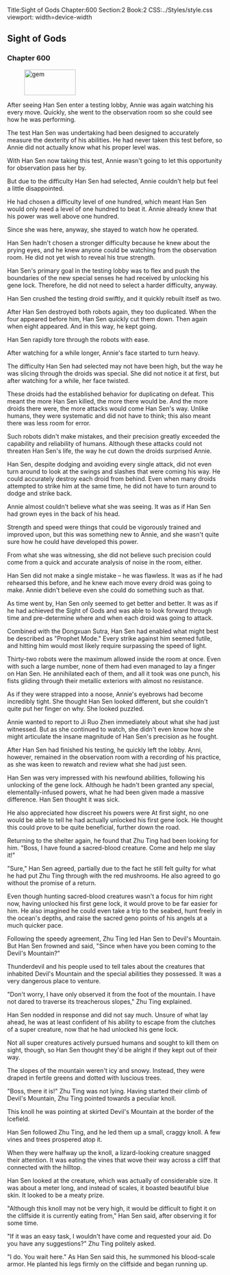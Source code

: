 Title:Sight of Gods 
Chapter:600 
Section:2 
Book:2 
CSS:../Styles/style.css 
viewport: width=device-width
  
## Sight of Gods
### Chapter 600 
<figure>
	<img src="../Images/gem.gif" alt="gem" id="gem" width="120" height="60" />
</figure>
  

  
  After seeing Han Sen enter a testing lobby, Annie was again watching his every move. Quickly, she went to the observation room so she could see how he was performing.

The test Han Sen was undertaking had been designed to accurately measure the dexterity of his abilities. He had never taken this test before, so Annie did not actually know what his proper level was.

With Han Sen now taking this test, Annie wasn't going to let this opportunity for observation pass her by.

But due to the difficulty Han Sen had selected, Annie couldn't help but feel a little disappointed.

He had chosen a difficulty level of one hundred, which meant Han Sen would only need a level of one hundred to beat it. Annie already knew that his power was well above one hundred.

Since she was here, anyway, she stayed to watch how he operated.

Han Sen hadn't chosen a stronger difficulty because he knew about the prying eyes, and he knew anyone could be watching from the observation room. He did not yet wish to reveal his true strength.

Han Sen's primary goal in the testing lobby was to flex and push the boundaries of the new special senses he had received by unlocking his gene lock. Therefore, he did not need to select a harder difficulty, anyway.

Han Sen crushed the testing droid swiftly, and it quickly rebuilt itself as two.

After Han Sen destroyed both robots again, they too duplicated. When the four appeared before him, Han Sen quickly cut them down. Then again when eight appeared. And in this way, he kept going.

Han Sen rapidly tore through the robots with ease.

After watching for a while longer, Annie's face started to turn heavy.

The difficulty Han Sen had selected may not have been high, but the way he was slicing through the droids was special. She did not notice it at first, but after watching for a while, her face twisted.

These droids had the established behavior for duplicating on defeat. This meant the more Han Sen killed, the more there would be. And the more droids there were, the more attacks would come Han Sen's way. Unlike humans, they were systematic and did not have to think; this also meant there was less room for error.

Such robots didn't make mistakes, and their precision greatly exceeded the capability and reliability of humans. Although these attacks could not threaten Han Sen's life, the way he cut down the droids surprised Annie.

Han Sen, despite dodging and avoiding every single attack, did not even turn around to look at the swings and slashes that were coming his way. He could accurately destroy each droid from behind. Even when many droids attempted to strike him at the same time, he did not have to turn around to dodge and strike back.

Annie almost couldn't believe what she was seeing. It was as if Han Sen had grown eyes in the back of his head.

Strength and speed were things that could be vigorously trained and improved upon, but this was something new to Annie, and she wasn't quite sure how he could have developed this power.

From what she was witnessing, she did not believe such precision could come from a quick and accurate analysis of noise in the room, either.

Han Sen did not make a single mistake – he was flawless. It was as if he had rehearsed this before, and he knew each move every droid was going to make. Annie didn't believe even she could do something such as that.

As time went by, Han Sen only seemed to get better and better. It was as if he had achieved the Sight of Gods and was able to look forward through time and pre-determine where and when each droid was going to attack.

Combined with the Dongxuan Sutra, Han Sen had enabled what might best be described as "Prophet Mode." Every strike against him seemed futile, and hitting him would most likely require surpassing the speed of light.

Thirty-two robots were the maximum allowed inside the room at once. Even with such a large number, none of them had even managed to lay a finger on Han Sen. He annihilated each of them, and all it took was one punch, his fists gliding through their metallic exteriors with almost no resistance.

As if they were strapped into a noose, Annie's eyebrows had become incredibly tight. She thought Han Sen looked different, but she couldn't quite put her finger on why. She looked puzzled.

Annie wanted to report to Ji Ruo Zhen immediately about what she had just witnessed. But as she continued to watch, she didn't even know how she might articulate the insane magnitude of Han Sen's precision as he fought.

After Han Sen had finished his testing, he quickly left the lobby. Anni, however, remained in the observation room with a recording of his practice, as she was keen to rewatch and review what she had just seen.

Han Sen was very impressed with his newfound abilities, following his unlocking of the gene lock. Although he hadn't been granted any special, elementally-infused powers, what he had been given made a massive difference. Han Sen thought it was sick.

He also appreciated how discreet his powers were At first sight, no one would be able to tell he had actually unlocked his first gene lock. He thought this could prove to be quite beneficial, further down the road.

Returning to the shelter again, he found that Zhu Ting had been looking for him. "Boss, I have found a sacred-blood creature. Come and help me slay it!"

"Sure," Han Sen agreed, partially due to the fact he still felt guilty for what he had put Zhu Ting through with the red mushrooms. He also agreed to go without the promise of a return.

Even though hunting sacred-blood creatures wasn't a focus for him right now, having unlocked his first gene lock, it would prove to be far easier for him. He also imagined he could even take a trip to the seabed, hunt freely in the ocean's depths, and raise the sacred geno points of his angels at a much quicker pace.

Following the speedy agreement, Zhu Ting led Han Sen to Devil's Mountain. But Han Sen frowned and said, "Since when have you been coming to the Devil's Mountain?"

Thunderdevil and his people used to tell tales about the creatures that inhabited Devil's Mountain and the special abilities they possessed. It was a very dangerous place to venture.

"Don't worry, I have only observed it from the foot of the mountain. I have not dared to traverse its treacherous slopes," Zhu Ting explained.

Han Sen nodded in response and did not say much. Unsure of what lay ahead, he was at least confident of his ability to escape from the clutches of a super creature, now that he had unlocked his gene lock.

Not all super creatures actively pursued humans and sought to kill them on sight, though, so Han Sen thought they'd be alright if they kept out of their way.

The slopes of the mountain weren't icy and snowy. Instead, they were draped in fertile greens and dotted with luscious trees.

"Boss, there it is!" Zhu Ting was not lying. Having started their climb of Devil's Mountain, Zhu Ting pointed towards a peculiar knoll.

This knoll he was pointing at skirted Devil's Mountain at the border of the Icefield.

Han Sen followed Zhu Ting, and he led them up a small, craggy knoll. A few vines and trees prospered atop it.

When they were halfway up the knoll, a lizard-looking creature snagged their attention. It was eating the vines that wove their way across a cliff that connected with the hilltop.

Han Sen looked at the creature, which was actually of considerable size. It was about a meter long, and instead of scales, it boasted beautiful blue skin. It looked to be a meaty prize.

"Although this knoll may not be very high, it would be difficult to fight it on the cliffside it is currently eating from," Han Sen said, after observing it for some time.

"If it was an easy task, I wouldn't have come and requested your aid. Do you have any suggestions?" Zhu Ting politely asked.

"I do. You wait here." As Han Sen said this, he summoned his blood-scale armor. He planted his legs firmly on the cliffside and began running up.
